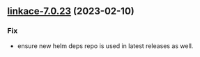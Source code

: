 

## [linkace-7.0.23](https://github.com/truecharts/charts/compare/linkace-7.0.22...linkace-7.0.23) (2023-02-10)

### Fix

- ensure new helm deps repo is used in latest releases as well.
  
  